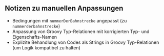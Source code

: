 Notizen zu manuellen Anpassungen
--------------------------------

- Bedingungen mit `nummerDerBahnstrecke` angepasst (zu `nummerderbahnstrecke`)
- Anpassung von Groovy Typ-Relationen mit korrigierten Typ- und Eigenschafts-Namen
- Explizite Behandlung von Codes als Strings in Groovy Typ-Relationen (um Logik kompatibel zu halten)
